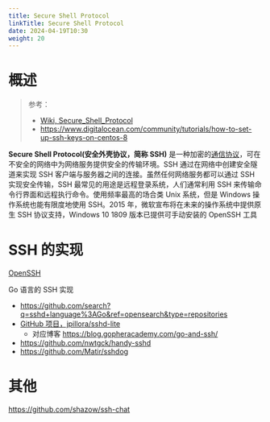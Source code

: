 ```yaml
---
title: Secure Shell Protocol
linkTitle: Secure Shell Protocol
date: 2024-04-19T10:30
weight: 20
---
```


# 概述

> 参考：
>
> - [Wiki, Secure_Shell_Protocol](https://en.wikipedia.org/wiki/Secure_Shell_Protocol)
> - <https://www.digitalocean.com/community/tutorials/how-to-set-up-ssh-keys-on-centos-8>

**Secure Shell Protocol(安全外壳协议，简称 SSH)** 是一种加密的[通信协议](/docs/4.数据通信/Protocol/通信协议.md)，可在不安全的网络中为网络服务提供安全的传输环境。SSH 通过在网络中创建安全隧道来实现 SSH 客户端与服务器之间的连接。虽然任何网络服务都可以通过 SSH 实现安全传输，SSH 最常见的用途是远程登录系统，人们通常利用 SSH 来传输命令行界面和远程执行命令。使用频率最高的场合类 Unix 系统，但是 Windows 操作系统也能有限度地使用 SSH。2015 年，微软宣布将在未来的操作系统中提供原生 SSH 协议支持，Windows 10 1809 版本已提供可手动安装的 OpenSSH 工具

# SSH 的实现

[OpenSSH](docs/4.数据通信/Utility/OpenSSH/OpenSSH.md)

Go 语言的 SSH 实现

- https://github.com/search?q=sshd+language%3AGo&ref=opensearch&type=repositories
- [GitHub 项目，jpillora/sshd-lite](https://github.com/jpillora/sshd-lite)
    - 对应博客 https://blog.gopheracademy.com/go-and-ssh/
- https://github.com/nwtgck/handy-sshd
- https://github.com/Matir/sshdog

# 其他

https://github.com/shazow/ssh-chat